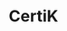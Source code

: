 ---
title: "CertiK"
position: "Blockchain Security Intern"
category: experience
startdate: 2022-05-16 00:00
enddate: 2022-08-06 00:00
work:
hidden: true # don't count this post in blog pagination
---